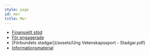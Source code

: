 ```yaml
---
style: page
id: mer
title: Mer
---
```


- [Finansiellt stöd](/mer/finansiellt-stod)
- [För engagerade](/mer/engagerade)
- [Förbundets stadgar](/assets/Ung Vetenskapssport - Stadgar.pdf)
- [Informationsmaterial](/mer/informationsmaterial)
